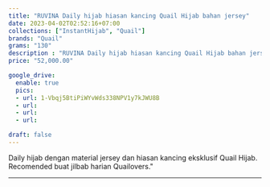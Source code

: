 ```yaml
---
title: "RUVINA Daily hijab hiasan kancing Quail Hijab bahan jersey"
date: 2023-04-02T02:52:16+07:00
collections: ["InstantHijab", "Quail"]
brands: "Quail"
grams: "130"
description : "RUVINA Daily hijab hiasan kancing Quail Hijab bahan jersey"
price: "52,000.00"

google_drive:
  enable: true
  pics:
  - url: 1-Vbqj5BtiPiWYvWds338NPV1y7kJWU8B
  - url: 
  - url: 
  - url: 

draft: false
---
```


Daily hijab dengan material jersey dan hiasan kancing eksklusif Quail Hijab. Recomended buat jilbab harian Quailovers."

---------    
 
